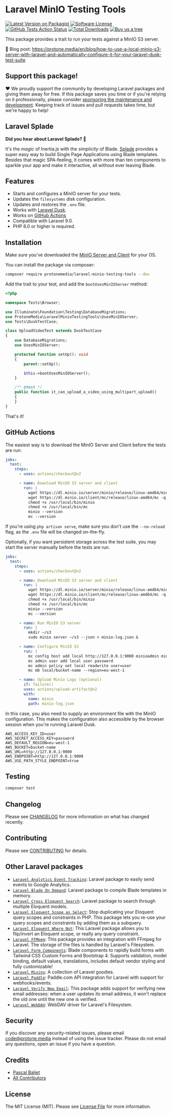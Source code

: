 # Laravel MinIO Testing Tools

[![Latest Version on Packagist](https://img.shields.io/packagist/v/protonemedia/laravel-minio-testing-tools.svg?style=flat-square)](https://packagist.org/packages/protonemedia/laravel-minio-testing-tools)
[![Software License](https://img.shields.io/badge/license-MIT-brightgreen.svg?style=flat-square)](LICENSE.md)
[![GitHub Tests Action Status](https://img.shields.io/github/workflow/status/protonemedia/laravel-minio-testing-tools/run-tests?label=tests)](https://github.com/protonemedia/laravel-minio-testing-tools/actions?query=workflow%3Arun-tests+branch%3Amain)
[![Total Downloads](https://img.shields.io/packagist/dt/protonemedia/laravel-minio-testing-tools.svg?style=flat-square)](https://packagist.org/packages/protonemedia/laravel-minio-testing-tools)
[![Buy us a tree](https://img.shields.io/badge/Treeware-%F0%9F%8C%B3-lightgreen)](https://plant.treeware.earth/protonemedia/laravel-minio-testing-tools)

This package provides a trait to run your tests against a MinIO S3 server.

📝 Blog post: https://protone.media/en/blog/how-to-use-a-local-minio-s3-server-with-laravel-and-automatically-configure-it-for-your-laravel-dusk-test-suite

## Support this package!

❤️ We proudly support the community by developing Laravel packages and giving them away for free. If this package saves you time or if you're relying on it professionally, please consider [sponsoring the maintenance and development](https://github.com/sponsors/pascalbaljet). Keeping track of issues and pull requests takes time, but we're happy to help!

## Laravel Splade

**Did you hear about Laravel Splade? 🤩**

It's the *magic* of Inertia.js with the *simplicity* of Blade. [Splade](https://github.com/protonemedia/laravel-splade) provides a super easy way to build Single Page Applications using Blade templates. Besides that magic SPA-feeling, it comes with more than ten components to sparkle your app and make it interactive, all without ever leaving Blade.

## Features
* Starts and configures a MinIO server for your tests.
* Updates the `filesystems` disk configuration.
* Updates and restores the `.env` file.
* Works with [Laravel Dusk](https://laravel.com/docs/9.x/dusk).
* Works on [GitHub Actions](#github-actions)
* Compatible with Laravel 9.0.
* PHP 8.0 or higher is required.

## Installation

Make sure you've downloaded the [MinIO Server and Client](https://min.io/download#/linux) for your OS.

You can install the package via composer:

```bash
composer require protonemedia/laravel-minio-testing-tools --dev
```

Add the trait to your test, and add the `bootUsesMinIOServer` method:

```php
<?php

namespace Tests\Browser;

use Illuminate\Foundation\Testing\DatabaseMigrations;
use ProtoneMedia\LaravelMinioTestingTools\UsesMinIOServer;
use Tests\DuskTestCase;

class UploadVideoTest extends DuskTestCase
{
    use DatabaseMigrations;
    use UsesMinIOServer;

    protected function setUp(): void
    {
        parent::setUp();

        $this->bootUsesMinIOServer();
    }

    /** @test */
    public function it_can_upload_a_video_using_multipart_upload()
    {
    }
}
```

That's it!

## GitHub Actions

The easiest way is to download the MinIO Server and Client before the tests are run:

```yaml
jobs:
  test:
    steps:
      - uses: actions/checkout@v2

      - name: Download MinIO S3 server and client
        run: |
          wget https://dl.minio.io/server/minio/release/linux-amd64/minio -q -P /usr/local/bin/
          wget https://dl.minio.io/client/mc/release/linux-amd64/mc -q -P /usr/local/bin/
          chmod +x /usr/local/bin/minio
          chmod +x /usr/local/bin/mc
          minio --version
          mc --version
```

If you're using `php artisan serve`, make sure you don't use the `--no-reload` flag, as the `.env` file will be changed on-the-fly.

Optionally, if you want persistent storage across the test suite, you may start the server manually before the tests are run.

```yaml
jobs:
  test:
    steps:
      - uses: actions/checkout@v2

      - name: Download MinIO S3 server and client
        run: |
          wget https://dl.minio.io/server/minio/release/linux-amd64/minio -q -P /usr/local/bin/
          wget https://dl.minio.io/client/mc/release/linux-amd64/mc -q -P /usr/local/bin/
          chmod +x /usr/local/bin/minio
          chmod +x /usr/local/bin/mc
          minio --version
          mc --version

      - name: Run MinIO S3 server
        run: |
          mkdir ~/s3
          sudo minio server ~/s3 --json > minio-log.json &

      - name: Configure MinIO S3
        run: |
          mc config host add local http://127.0.0.1:9000 minioadmin minioadmin
          mc admin user add local user password
          mc admin policy set local readwrite user=user
          mc mb local/bucket-name --region=eu-west-1

      - name: Upload Minio Logs (optional)
        if: failure()
        uses: actions/upload-artifact@v2
        with:
          name: minio
          path: minio-log.json
```

In this case, you also need to supply an environment file with the MinIO configuration. This makes the configuration also accessible by the browser session when you're running Laravel Dusk.

```env
AWS_ACCESS_KEY_ID=user
AWS_SECRET_ACCESS_KEY=password
AWS_DEFAULT_REGION=eu-west-1
AWS_BUCKET=bucket-name
AWS_URL=http://127.0.0.1:9000
AWS_ENDPOINT=http://127.0.0.1:9000
AWS_USE_PATH_STYLE_ENDPOINT=true
```

## Testing

```bash
composer test
```

## Changelog

Please see [CHANGELOG](CHANGELOG.md) for more information on what has changed recently.

## Contributing

Please see [CONTRIBUTING](CONTRIBUTING.md) for details.

## Other Laravel packages

* [`Laravel Analytics Event Tracking`](https://github.com/protonemedia/laravel-analytics-event-tracking): Laravel package to easily send events to Google Analytics.
* [`Laravel Blade On Demand`](https://github.com/protonemedia/laravel-blade-on-demand): Laravel package to compile Blade templates in memory.
* [`Laravel Cross Eloquent Search`](https://github.com/protonemedia/laravel-cross-eloquent-search): Laravel package to search through multiple Eloquent models.
* [`Laravel Eloquent Scope as Select`](https://github.com/protonemedia/laravel-eloquent-scope-as-select): Stop duplicating your Eloquent query scopes and constraints in PHP. This package lets you re-use your query scopes and constraints by adding them as a subquery.
* [`Laravel Eloquent Where Not`](https://github.com/protonemedia/laravel-eloquent-where-not): This Laravel package allows you to flip/invert an Eloquent scope, or really any query constraint.
* [`Laravel FFMpeg`](https://github.com/protonemedia/laravel-ffmpeg): This package provides an integration with FFmpeg for Laravel. The storage of the files is handled by Laravel's Filesystem.
* [`Laravel Form Components`](https://github.com/protonemedia/laravel-form-components): Blade components to rapidly build forms with Tailwind CSS Custom Forms and Bootstrap 4. Supports validation, model binding, default values, translations, includes default vendor styling and fully customizable!
* [`Laravel Mixins`](https://github.com/protonemedia/laravel-mixins): A collection of Laravel goodies.
* [`Laravel Paddle`](https://github.com/protonemedia/laravel-paddle): Paddle.com API integration for Laravel with support for webhooks/events.
* [`Laravel Verify New Email`](https://github.com/protonemedia/laravel-verify-new-email): This package adds support for verifying new email addresses: when a user updates its email address, it won't replace the old one until the new one is verified.
* [`Laravel WebDAV`](https://github.com/protonemedia/laravel-webdav): WebDAV driver for Laravel's Filesystem.

## Security

If you discover any security-related issues, please email code@protone.media instead of using the issue tracker. Please do not email any questions, open an issue if you have a question.

## Credits

- [Pascal Baljet](https://github.com/pascalbaljet)
- [All Contributors](../../contributors)

## License

The MIT License (MIT). Please see [License File](LICENSE.md) for more information.
